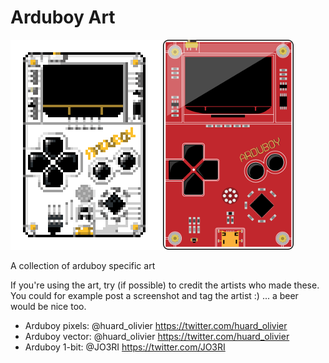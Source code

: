 # Arduboy Art

![Image](./arduboy-pixels/arduboy-pixelartV4-white.png)
![Image](./arduboy-vector/Arduboy-vecto.png)

A collection of arduboy specific art

If you're using the art, try (if possible) to credit the artists who made these. You could for example post a screenshot and tag the artist :) ... a beer would be nice too.

* Arduboy pixels: @huard_olivier https://twitter.com/huard_olivier
* Arduboy vector: @huard_olivier https://twitter.com/huard_olivier
* Arduboy 1-bit: @JO3RI https://twitter.com/JO3RI
